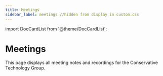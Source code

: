 ```yaml
---
title: Meetings
sidebar_label: meetings //hidden from display in custom.css
---
```


import DocCardList from '@theme/DocCardList';

# Meetings

This page displays all meeting notes and recordings for the Conservative Technology Group.

<DocCardList category="meetings" />
